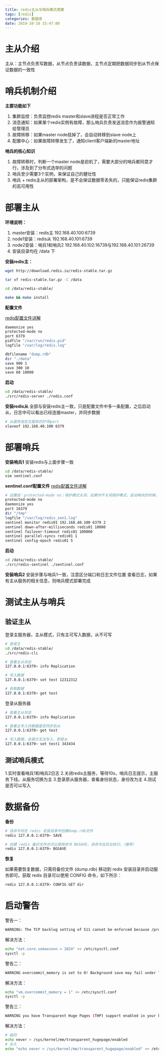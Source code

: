 ```yaml
---
title: redis主从与哨兵模式搭建
tags: [redis]
categories: 数据库
date: 2019-10-18 15:47:00
---
```


# 主从介绍
主从：主节点负责写数据，从节点负责读数据，主节点定期把数据同步到从节点保证数据的一致性
# 哨兵机制介绍
**主要功能如下**
 1. 集群监控：负责监控redis master和slave进程是否正常工作 
 2. 消息通知：如果某个redis实例有故障，那么哨兵负责发送消息作为报警通知给管理员 
 3. 故障转移：如果master node挂掉了，会自动转移到slave node上 
 4. 配置中心：如果故障转移发生了，通知client客户端新的master地址

**哨兵的核心知识**

 1. 故障转移时，判断一个master node是宕机了，需要大部分的哨兵都同意才行，涉及到了分布式选举的问题
 2. 哨兵至少需要3个实例，来保证自己的健壮性
 3. 哨兵 + redis主从的部署架构，是不会保证数据零丢失的，只能保证redis集群的高可用性

# 部署主从
**环境说明：**

 1. master安装：redis主   192.168.40.100:6739
 2. node1安装：redis从    192.168.40.101:6739
 2. node2安装：哨兵1和哨兵2    192.168.40.102:16739与192.168.40.101:26739
 3. 安装目录均在 /data 下

**安装redis主：**

``` bash
wget http://download.redis.io/redis-stable.tar.gz

tar xf redis-stable.tar.gz -C /data

cd /data/redis-stable/

make && make install
```
**配置文件**

[redis配置文件详解](https://hxqxiaoqi.gitee.io/2019/10/19/redis%E9%85%8D%E7%BD%AE%E6%96%87%E4%BB%B6%E8%AF%A6%E8%A7%A3/)

``` bash
daemonize yes
protected-mode no
port 6379
pidfile "/var/run/redis.pid"
logfile "/var/log/redis.log"

dbfilename "dump.rdb"
dir "./data"
save 900 1
save 300 10
save 60 10000
```
**启动**

``` bash
cd /data/redis-stable/
./src/redis-server ./redis.conf
```
**安装redis从**
全部与安装redis主一致，只是配置文件中多一条配置，之后启动从，日志中可以看出已经连接master，并同步数据

``` bash
# 从服务指定主服务的IP和port
slaveof 192.168.40.100 6379
```

# 部署哨兵

**安装哨兵1**
安装redis与上面步骤一致

``` bash
cd /data/redis-stable/
vim sentinel.conf
```

**sentinel.conf配置文件**
[redis配置文件详解](https://hxqxiaoqi.gitee.io/2019/10/19/redis%E9%85%8D%E7%BD%AE%E6%96%87%E4%BB%B6%E8%AF%A6%E8%A7%A3/)

``` bash
# 设置成：protected-mode no；保护模式关闭，如果你不关闭保护模式，启动哨兵的时候，无法正常运行。还有个解决办法就是你设置密码，但是一般都不设置redis的密码。麻烦，我每次连接还得输入密码。
protected-mode no
daemonize yes
port 16379
dir "/tmp"
logfile "/var/log/redis_sen1.log"
sentinel monitor redis01 192.168.40.100 6379 2
sentinel down-after-milliseconds redis01 10000
sentinel failover-timeout redis01 100000
sentinel parallel-syncs redis01 1
sentinel config-epoch redis01 5
```
**启动**

``` bash
cd /data/redis-stable/
./src/redis-sentinel ./sentinel.conf
```

**安装哨兵2**
安装步骤与哨兵1一致，注意区分端口和日志文件位置
查看日志，如果有主从服务的相关信息，则哨兵模式部署完成

# 测试主从与哨兵

## 验证主从

登录主服务器，主从模式，只有主可写入数据，从不可写
``` bash
# 登录主
cd /data/redis-stable/
./src/redis-cli

# 查看主从状态
127.0.0.1:6379> info Replication

# 写入数据
127.0.0.1:6379> set test 12312312

# 获取数据
127.0.0.1:6379> get test
```
登录从服务器

``` bash
# 查看主从状态
127.0.0.1:6379> info Replication

# 查看主写入的数据是否同步到从
127.0.0.1:6379> get test

# 写入数据，会提示无法写入，即是从
127.0.0.1:6379> set test1 343434
```

## 测试哨兵模式

 1.实时查看哨兵1和哨兵2日志
 2.关闭redis主服务，等待10s，哨兵日志提示，主服务下线，从服务切换为主
 3.登录原从服务器，查看身份状态，身份改为主
 4.测试是否可以写入

# 数据备份
**备份**
``` bash
# 该命令将在 redis 安装目录中创建dump.rdb文件
redis 127.0.0.1:6379> SAVE 

# 创建 redis 备份文件也可以使用命令 BGSAVE，该命令在后台执行。（推荐）
redis 127.0.0.1:6379> BGSAVE 

```
**恢复**

如果需要恢复数据，只需将备份文件 (dump.rdb) 移动到 redis 安装目录并启动服务即可。获取 redis 目录可以使用 CONFIG 命令，如下所示：

``` bash
redis 127.0.0.1:6379> CONFIG GET dir
```

# 启动警告

警告一：

```bash
WARNING: The TCP backlog setting of 511 cannot be enforced because /proc/sys/net/core/somaxconn is set to the lower value of 128.
```

解决方法：

```bash
echo "net.core.somaxconn = 1024" >> /etc/sysctl.conf
sysctl -p
```

警告二：

```bash
WARNING overcommit_memory is set to 0! Background save may fail under low memory condition. To fix this issue add 'vm.overcommit_memory = 1' to /etc/sysctl.conf and then reboot or run the command 'sysctl vm.overcommit_memory=1' for this to take effect
```

解决方法：

```bash
echo "vm.overcommit_memory = 1" >> /etc/sysctl.conf
sysctl -p
```

警告三：

```bash
WARNING you have Transparent Huge Pages (THP) support enabled in your kernel. This will create latency and memory usage issues with Redis. To fix this issue run the command 'echo never > /sys/kernel/mm/transparent_hugepage/enabled' as root, and add it to your /etc/rc.local in order to retain the setting after a reboot. Redis must be restarted after THP is disabled.
```

解决方法：

```bash
# 临时
echo never > /sys/kernel/mm/transparent_hugepage/enabled
# 永久
echo "echo never > /sys/kernel/mm/transparent_hugepage/enabled" >> /etc/rc.local
```

